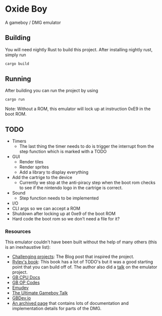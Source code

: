 # Oxide Boy

A gameboy / DMG emulator

## Building

You will need nightly Rust to build this project. After installing nightly rust, simply run

```sh
cargo build
```

## Running

After building you can run the project by using

```sh
cargo run
```

Note: Without a ROM, this emulator will lock up at instruction 0xE9 in the boot ROM.

## TODO

* Timers
  * The last thing the timer needs to do is trigger the interrupt from the step function which is marked with a TODO
* GUI
  * Render tiles
  * Render sprites
  * Add a library to display everything
* Add the cartrige to the device
  * Currently we stop at the anti-piracy step when the boot rom checks to see if the nintendo logo in the cartrige is correct.
* Sound
  * Step function needs to be implemented
* I/O
* CLI args so we can accept a ROM
* Shutdown after locking up at 0xe9 of the boot ROM
* Hard code the boot rom so we don't need a file for it?

### Resources

This emulator couldn't have been built without the help of many others (this is an inexhaustive list):

* [Challenging projects](https://web.eecs.utk.edu/~azh/blog/challengingprojects.html): The Blog post that inspired the project.
* [Rylev's book](https://rylev.github.io/DMG-01/public/book/introduction.html): This book has a lot of TODO's but it was a good starting point that you can build off of. The author also did a [talk](https://media.ccc.de/v/rustfest-rome-3-gameboy-emulator#t=1551) on the emulator project.
* [GB CPU Docs](http://marc.rawer.de/Gameboy/Docs/GBCPUman.pdf)
* [GB OP Codes](https://www.pastraiser.com/cpu/gameboy/gameboy_opcodes.html)
* [Emudev](https://emudev.de/gameboy-emulator/overview/)
* [The Ultimate Gameboy Talk](https://www.youtube.com/watch?v=HyzD8pNlpwI&t=29m12s)
* [GBDev.io](https://gbdev.io/)
* [An archived page](https://web.archive.org/web/20181011215339/http://www.codeslinger.co.uk/pages/projects/gameboy.html) that contains lots of documentation and implementation details for parts of the DMG.
